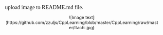 <font face=consolas size=4>upload image to README.md file.</font>
<center>![Image text](https://github.com/zzuljs/CppLearning/blob/master/CppLearning/raw/master/Itachi.jpg)</center>
